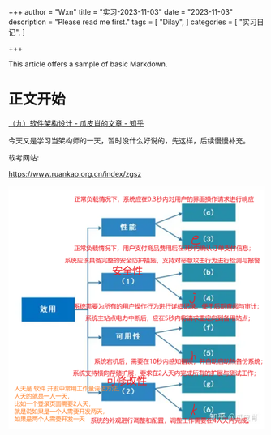 +++
author = "Wxn"
title = "实习-2023-11-03"
date = "2023-11-03"
description = "Please read me first."
tags = [
	"Dilay",
]
categories = [
    "实习日记",
]

+++

This article offers a sample of basic Markdown.
<!--more-->

# 正文开始

[（九）软件架构设计 - 瓜皮肖的文章 - 知乎](
https://zhuanlan.zhihu.com/p/603201577)

今天又是学习当架构师的一天，暂时没什么好说的，先这样，后续慢慢补充。

软考网站:

https://www.ruankao.org.cn/index/zgsz

![1699104100831](图片/1699104100831.png)

